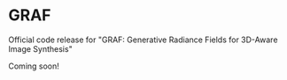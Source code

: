 # GRAF
Official code release for "GRAF: Generative Radiance Fields for 3D-Aware Image Synthesis"

Coming soon!
